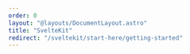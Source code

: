 ```yaml
---
order: 0
layout: "@layouts/DocumentLayout.astro"
title: "SvelteKit"
redirect: "/sveltekit/start-here/getting-started"
---
```

